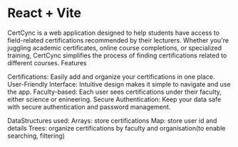 # React + Vite

CertCync is a web application designed to help students have access to field-related certifications recommended by their lecturers. Whether you're juggling academic certificates, online course completions, or specialized training, CertCync simplifies the process of finding certifications related to different courses.
Features

Certifications: Easily add and organize your certifications in one place.
User-Friendly Interface: Intuitive design makes it simple to navigate and use the app.
Faculty-based: Each user sees certifications under their faculty, either science or enineering.
Secure Authentication: Keep your data safe with secure authentication and password management.

DataStructures used:
Arrays: store certifications
Map: store user id and details
Trees: organize certifications by faculty and organisation(to enable searching, filtering)